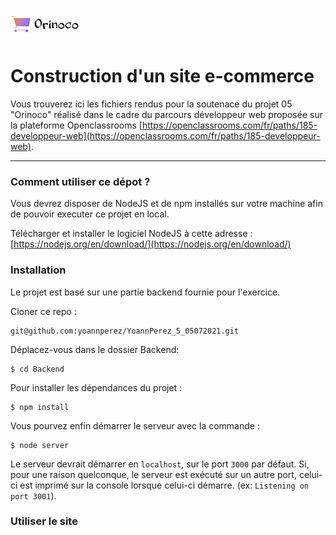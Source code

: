 ![](Frontend/public/img/orinoco-logo.png)
# Construction d'un site e-commerce #

Vous trouverez ici les fichiers rendus pour la soutenace du projet 05 "Orinoco" réalisé dans le cadre du parcours développeur web proposée sur la plateforme Openclassrooms [https://openclassrooms.com/fr/paths/185-developpeur-web](https://openclassrooms.com/fr/paths/185-developpeur-web).

***
### Comment utiliser ce dépot ?

Vous devrez disposer de NodeJS et de npm installés sur votre machine afin de pouvoir executer ce projet en local.

Télécharger et installer le logiciel NodeJS à cette adresse :
[https://nodejs.org/en/download/](https://nodejs.org/en/download/)


### Installation ###

Le projet est basé sur une partie backend fournie pour l'exercice. 

Cloner ce repo :

```
git@github.com:yoannperez/YoannPerez_5_05072021.git
```

Déplacez-vous dans le dossier Backend:

```
$ cd Backend
```

Pour installer les dépendances du projet :

```
$ npm install
```

Vous pourvez enfin démarrer le serveur avec la commande :

```
$ node server
```
Le serveur devrait démarrer en `localhost`, sur le port `3000` par défaut. Si, pour une raison quelconque, le serveur est exécuté sur un autre port, celui-ci est imprimé sur la console lorsque celui-ci démarre. (ex: `Listening on port 3001`).

### Utiliser le site ###
